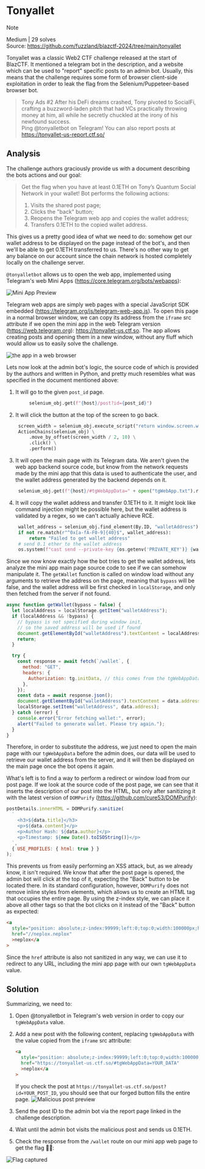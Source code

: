 # Tonyallet

> [!NOTE]  
> Medium | 29 solves  
> Source: https://github.com/fuzzland/blazctf-2024/tree/main/tonyallet

Tonyallet was a classic Web2 CTF challenge released at the start of BlazCTF.
It mentioned a telegram bot in the description, and a website which can be used to
"report" specific posts to an admin bot. Usually, this means that the challenge
requires some form of browser client-side exploitation in order to leak the flag
from the Selenium/Puppeteer-based browser bot.

> Tony Ads #2 After his DeFi dreams crashed, Tony pivoted to SocialFi, crafting a buzzword-laden pitch that had VCs practically throwing money at him, all while he secretly chuckled at the irony of his newfound success.  
> Ping @tonyalletbot on Telegram! You can also report posts at https://tonyallet-us-report.ctf.so/

## Analysis

The challenge authors graciously provide us with a document describing the bots actions and our goal:

> Get the flag when you have at least 0.1ETH on Tony’s Quantum Social Network in your wallet!
> Bot performs the following actions:
>
> 1. Visits the shared post page;
> 2. Clicks the "back" button;
> 3. Reopens the Telegram web app and copies the wallet address;
> 4. Transfers 0.1ETH to the copied wallet address.

This gives us a pretty good idea of what we need to do: somehow get our wallet address
to be displayed on the page instead of the bot's, and then we'll be able to get 0.1ETH
transferred to us. There's no other way to get any balance on our account since the
chain network is hosted completely locally on the challenge server.

`@tonyalletbot` allows us to open the web app, implemented using Telegram's web Mini Apps
(https://core.telegram.org/bots/webapps):

![Mini App Preview](./webapp.png)

Telegram web apps are simply web pages with a special JavaScript SDK embedded (https://telegram.org/js/telegram-web-app.js). To open this page in a normal browser window, we can copy its address from the `iframe` src attribute if
we open the mini app in the web Telegram version (https://web.telegram.org):
https://tonyallet-us.ctf.so.
The app allows creating posts and opening them in a new window,
without any fluff which would allow us to easily solve the challenge.

![the app in a web browser](./iframe.png)

Lets now look at the admin bot's logic, the source code of which is provided
by the authors and written in Python, and pretty much resembles what was specified in the document mentioned above:

1. It will go to the given `post_id` page.
   ```python
        selenium_obj.get(f"{host}/post?id={post_id}")
   ```
2. It will click the button at the top of the screen to go back.
   ```python
    screen_width = selenium_obj.execute_script("return window.screen.width;")
    ActionChains(selenium_obj) \
        .move_by_offset(screen_width / 2, 10) \
        .click() \
        .perform()
   ```
3. It will open the main page with its Telegram data. We aren't given the
   web app backend source code, but know from the network requests made by
   the mini app that this data is used to authenticate the user, and the
   wallet address generated by the backend depends on it.
   ```python
    selenium_obj.get(f"{host}/#tgWebAppData=" + open("tgWebApp.txt").read())
   ```
4. It will copy the wallet address and transfer 0.1ETH to it. It might look
   like command injection might be possible here, but the wallet address
   is validated by a regex, so we can't actually achieve RCE.
   ```python
    wallet_address = selenium_obj.find_element(By.ID, "walletAddress").text
    if not re.match(r"^0x[a-fA-F0-9]{40}$", wallet_address):
        return "Failed to get wallet address"
    # send 0.1 ether to the wallet address
    os.system(f"cast send --private-key {os.getenv('PRIVATE_KEY')} {wallet_address} --value 0.1ether --rpc-url {os.getenv('RPC_URL')}")
   ```

Since we now know exactly how the bot tries to get the wallet address,
lets analyze the mini app main page source code to see if we can somehow manipulate it.
The `getWallet` function is called on window load without any arguments
to retrieve the address on the page, meaning that `bypass` will be false,
and the wallet address will be first checked in `localStorage`,
and only then fetched from the server if not found.

```js
async function getWallet(bypass = false) {
  let localAddress = localStorage.getItem("walletAddress");
  if (localAddress && !bypass) {
    // bypass is not specified during window init,
    // so the saved address will be used if found
    document.getElementById("walletAddress").textContent = localAddress;
    return;
  }

  try {
    const response = await fetch(`/wallet`, {
      method: "GET",
      headers: {
        Authorization: tg.initData, // this comes from the tgWebAppData value
      },
    });
    const data = await response.json();
    document.getElementById("walletAddress").textContent = data.address;
    localStorage.setItem("walletAddress", data.address);
  } catch (error) {
    console.error("Error fetching wallet:", error);
    alert("Failed to generate wallet. Please try again.");
  }
}
```

Therefore, in order to substitute the address, we just need to open the main page with our `tgWebAppData` before the admin does, our data will be used to retrieve our wallet address
from the server, and it will then be displayed on the main page once the bot opens it again.

What's left is to find a way to perform a redirect or window load from our post page.
If we look at the source code of the post page, we can see that it inserts the description of our post into the HTML, but only after sanitizing it with the latest version of `DOMPurify` (https://github.com/cure53/DOMPurify):

```js
postDetails.innerHTML = DOMPurify.sanitize(
  `
    <h3>${data.title}</h3>
    <p>${data.content}</p>
    <p>Author Hash: ${data.author}</p>
    <p>Timestamp: ${new Date().toISOString()}</p>
  `,
  { USE_PROFILES: { html: true } }
);
```

This prevents us from easily performing an XSS attack, but, as we already know, it isn't required.
We know that after the post page is opened, the admin bot will click at the top of it,
expecting the "Back" button to be located there.
In its standard configuration, however, `DOMPurify` does not remove inline styles from elements,
which allows us to create an HTML tag that occupies the entire page.
By using the z-index style, we can place it above all other tags so that the bot clicks on it instead of the "Back" button as expected:

```html
<a
  style="position: absolute;z-index:99999;left:0;top:0;width:100000px;height:10000px"
  href="//neplox.neplox"
  >neplox</a
>
```

Since the `href` attribute is also not sanitized in any way, we can use it to redirect
to any URL, including the mini app page with our own `tgWebAppData` value.

## Solution

Summarizing, we need to:

1. Open @tonyalletbot in Telegram's web version in order to copy our `tgWebAppData` value.
2. Add a new post with the following content, replacing `tgWebAppData` with the value copied from the `iframe` src attribute:

   ```html
   <a
     style="position: absolute;z-index:99999;left:0;top:0;width:100000px;height:10000px"
     href="https://tonyallet-us.ctf.so/#tgWebAppData=YOUR_DATA"
     >neplox</a
   >
   ```

   If you check the post at `https://tonyallet-us.ctf.so/post?id=YOUR_POST_ID`, you should see that our forged button fills the entire page.
   ![Malicious post preview](./post.png)

3. Send the post ID to the admin bot via the report page linked in the challenge description.
4. Wait until the admin bot visits the malicious post and sends us 0.1ETH.
5. Check the response from the `/wallet` route on our mini app web page to get the flag 🚩🎉:

![Flag captured](./flag.png)
